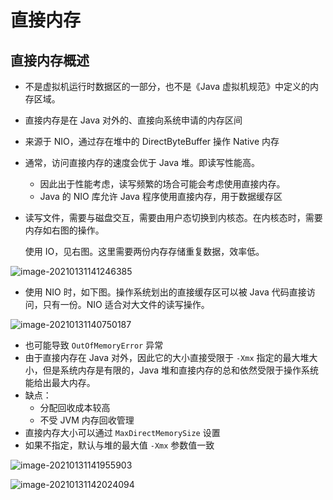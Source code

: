 # 直接内存

## 直接内存概述

- 不是虚拟机运行时数据区的一部分，也不是《Java 虚拟机规范》中定义的内存区域。
- 直接内存是在 Java 对外的、直接向系统申请的内存区间
- 来源于 NIO，通过存在堆中的 DirectByteBuffer 操作 Native 内存
- 通常，访问直接内存的速度会优于 Java 堆。即读写性能高。
  - 因此出于性能考虑，读写频繁的场合可能会考虑使用直接内存。
  - Java 的 NIO 库允许 Java 程序使用直接内存，用于数据缓存区



- 读写文件，需要与磁盘交互，需要由用户态切换到内核态。在内核态时，需要内存如右图的操作。

  使用 IO，见右图。这里需要两份内存存储重复数据，效率低。

![image-20210131141246385](https://homan-blog.oss-cn-beijing.aliyuncs.com/study-demo/jvm-demo/image-20210131141246385.png)



- 使用 NIO 时，如下图。操作系统划出的直接缓存区可以被 Java 代码直接访问，只有一份。NIO 适合对大文件的读写操作。

![image-20210131140750187](https://homan-blog.oss-cn-beijing.aliyuncs.com/study-demo/jvm-demo/image-20210131140750187.png)

- 也可能导致 `OutOfMemoryError` 异常
- 由于直接内存在 Java 对外，因此它的大小直接受限于 `-Xmx` 指定的最大堆大小，但是系统内存是有限的，Java 堆和直接内存的总和依然受限于操作系统能给出最大内存。
- 缺点：
  - 分配回收成本较高
  - 不受 JVM 内存回收管理
- 直接内存大小可以通过 `MaxDirectMemorySize` 设置
- 如果不指定，默认与堆的最大值 `-Xmx` 参数值一致

![image-20210131141955903](https://homan-blog.oss-cn-beijing.aliyuncs.com/study-demo/jvm-demo/image-20210131141955903.png)

![image-20210131142024094](https://homan-blog.oss-cn-beijing.aliyuncs.com/study-demo/jvm-demo/image-20210131142024094.png)









